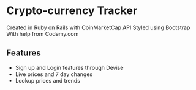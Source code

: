 # Crypto-currency Tracker

Created in Ruby on Rails with CoinMarketCap API
Styled using Bootstrap
With help from Codemy.com
## Features
  * Sign up and Login features through Devise
  * Live prices and 7 day changes
  * Lookup prices and trends
